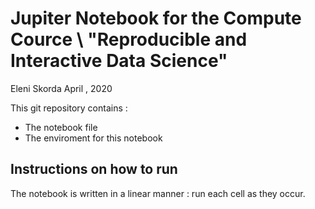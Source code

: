 # Jupiter Notebook for the Compute Cource \ "Reproducible and Interactive Data Science"

Eleni Skorda
April , 2020

This git repository contains : 
* The notebook file 
* The enviroment for this notebook

## Instructions on how to run 

The notebook is written in a linear manner : run each cell as they occur. 

